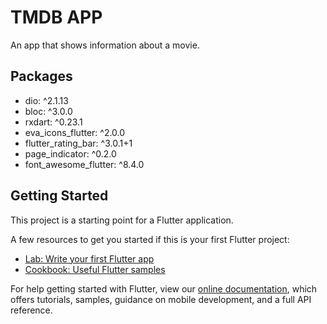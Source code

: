 # TMDB APP

An app that shows information about a movie.

## Packages

- dio: ^2.1.13
- bloc: ^3.0.0
- rxdart: ^0.23.1
- eva_icons_flutter: ^2.0.0
- flutter_rating_bar: ^3.0.1+1
- page_indicator: ^0.2.0
- font_awesome_flutter: ^8.4.0

## Getting Started

This project is a starting point for a Flutter application.

A few resources to get you started if this is your first Flutter project:

- [Lab: Write your first Flutter app](https://flutter.dev/docs/get-started/codelab)
- [Cookbook: Useful Flutter samples](https://flutter.dev/docs/cookbook)

For help getting started with Flutter, view our
[online documentation](https://flutter.dev/docs), which offers tutorials,
samples, guidance on mobile development, and a full API reference.
